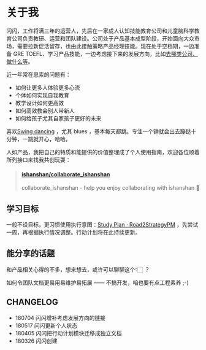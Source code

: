 # 关于我

闪闪，工作将满三年的运营人，先后在一家成人认知技能教育公司和儿童脑科学教育公司负责教研、运营和团队建设。公司处于产品基本成型阶段，开始面向大众市场，需要拉新促活留存，也由此接触策略产品经理技能。现在处于空档期，一边准备 GRE TOEFL、学习产品技能，一边考虑接下来的发展方向，比如[去哪类公司、做什么等](https://road2strategypm.ishanshan.im/CONTENT/InfoVocationRequirement.html)。

近一年常在思索的问题有：

* 如何让更多人体验更多心流
* 个体如何实现自我教育
* 教学设计如何更高效
* 如何高效教会别人带新人
* 如何给孩子尤其自家孩子更好的未来

喜欢[Swing dancing](https://github.com/ishanshan/EnjoySwingDancing) ，尤其 blues ，基本每天都跳。专注一个钟就会出去蹦跶十分钟，一跳就开心，哈哈。

人如产品，我把自己的特质和能提供的价值整理成了个人使用指南，欢迎各位顺着所列接口来找我共创玩耍：

<blockquote class="embedly-card"><h4><a href="https://github.com/ishanshan/collaborate_ishanshan">ishanshan/collaborate_ishanshan</a></h4><p>collaborate_ishanshan - help you enjoy collaborating with ishanshan 🏑</p></blockquote>
<script async src="//cdn.embedly.com/widgets/platform.js" charset="UTF-8"></script>

## 学习目标

一般不设目标，更习惯使用执行意图：[Study Plan · Road2StrategyPM](https://road2strategypm.ishanshan.im/CONTENT/InfoPlanCourseStudy.html) ，先尝试一周，再根据执行情况调整。行动计划将在此持续更新。

## 能分享的话题

和产品相关心得的不多，想来想去，或许可以聊聊这个👇🏻 ？

如何令团队文档更易用易维护易拓展 —— 不搞开发，咱也要有点工程素养 ;-)


## CHANGELOG

- 180704 闪闪增补考虑发展方向的链接
- 180517 闪闪更新个人状态
- 180405 闪闪把行动计划模块迁移成独立文档
- 180326 闪闪创建
